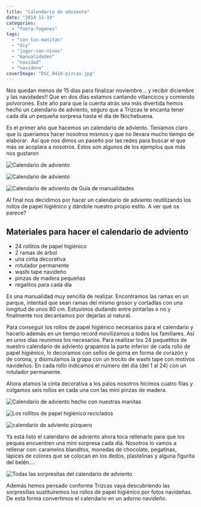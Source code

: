 ```yaml
---
title: "Calendario de adviento"
date: "2014-11-19"
categories:
  - "fuera-fogones"
tags:
  - "con-tus-manitas"
  - "diy"
  - "jugar-con-ninos"
  - "manualidades"
  - "navidad"
  - "navideno"
coverImage: "DSC_0410-pizcas.jpg"
---
```


Nos quedan menos de 15 días para finalizar noviembre... y recibir diciembre y las navidades!! Que en dos días estamos cantando villancicos y comiendo polvorones. Este año para que la cuenta atrás sea más divertida hemos hecho un calendario de adviento, seguro que a Trizcas le encanta tener cada día un pequeña sorpresa hasta el día de Nochebuena.

Es el primer año que hacemos un calendario de adviento. Teníamos claro que lo queríamos hacer nosotros mismos y que no llevara mucho tiempo de elaborar.  Así que nos dimos un paseíto por las redes para buscar el que más se acoplara a nosotros. Estos son algunos de los ejemplos que más nos gustaron

![Calendario de adviento](images/calendarios-de-adviento-con-rollos_3-242x300.jpg)

![Calendario de adviento](images/calendario_casita_rollos_WC.jpg)

![Calendario de adviento de Guía de manualidades](images/hacer-un-calendario-de-adviento-01.jpg)

Al final nos decidimos por hacer un calendario de adviento reutilizando los rollos de papel higiénico y dándole nuestro propio estilo. A ver qué os parece?

## Materiales para hacer el calendario de adviento

- 24 rollitos de papel higiénico
- 2 ramas de árbol
- una cinta decorativa
- rotulador permanente
- washi tape navideño
- pinzas de madera pequeñas
- regalitos para cada día

Es una manualidad muy sencilla de realizar. Encontramos las ramas en un parque, intentad que sean ramas del mismo grosor y cortadlas con una longitud de unos 80 cm. Estuvimos dudando entre pintarlas o no y finalmente nos decantamos por dejarlas al natural.

Para conseguir los rollos de papel higiénico necesarios para el calendario y  hacerlo además en un tiempo record movilizamos a todos los familiares. Así en unos días reunimos los necesarios. Para realilzar los 24 paquetitos de nuestro calendario de adviento grapamos la parte inferior de cada rollo de papel higiénico, lo decoramos con sellos de goma en forma de corazón y de corona, y disimulamos la grapa con un trocito de washi tape con motivos navideños. En cada rollo indicamos el número del día (del 1 al 24) con un rotulador permanente.

Ahora atamos la cinta decorativa a los palos nosotros hicimos cuatro filas y colgamos seis rollos en cada una con las mini pinzas de madera.

![Calendario de adviento hecho con nuestras manitas](images/DSC_0401-pizcas.jpg)

![Los rollitos de papel higiénico reciclados](images/DSC_0394-pizcas.jpg)

![calendario de adviento pizquero](images/DSC_0410-pizcas.jpg)

Ya está listo el calendario de adviento ahora toca rellenarlo para que los peques encuentren una mini sorpresa cada día. Nosotros lo vamos a rellenar con: caramelos blanditos, monedas de chocolate, pegatinas, lápices de colores que se colocan en los dedos, plastelinas y alguna figurita del belén....

![Todas las sorpresitas del calendario de adviento](images/DSC_0422-pizcas.jpg)

Además hemos pensado conforme Trizcas vaya descubriendo las sorpresillas sustituiremos los rollos de papel higiénico por fotos navideñas. De esta forma convertimos el calendario en un adorno navideño.
